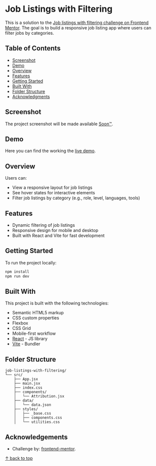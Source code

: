 # Job Listings with Filtering

This is a solution to the [Job listings with filtering challenge on Frontend Mentor](https://www.frontendmentor.io/challenges/job-listings-with-filtering-ivstIPCt). The goal is to build a responsive job listing app where users can filter jobs by categories.

## Table of Contents

- [Screenshot](#screenshot)
- [Demo](#demo)
- [Overview](#overview)
- [Features](#features)
- [Getting Started](#getting-started)
- [Built With](#built-with)
- [Folder Structure](#folder-structure)
- [Acknowledgments](#acknowledgements)

## Screenshot

The project screenshot will be made available [Soon™](https://wowwiki-archive.fandom.com/wiki/Soon).

## Demo

Here you can find the working the [live demo](https://furkanssarri-job-listings-with-filter.netlify.app/).

## Overview

Users can:

- View a responsive layout for job listings
- See hover states for interactive elements
- Filter job listings by category (e.g., role, level, languages, tools)

## Features

- Dynamic filtering of job listings
- Responsive design for mobile and desktop
- Built with React and Vite for fast development

## Getting Started

To run the project locally:

```sh
npm install
npm run dev
```

## Built With

This project is built with the following technologies:

- Semantic HTML5 markup
- CSS custom properties
- Flexbox
- CSS Grid
- Mobile-first workflow
- [React](https://reactjs.org/) - JS library
- [Vite](https://vite.dev/) - Bundler

## Folder Structure

```text
job-listings-with-filtering/
└── src/
    ├── App.jsx
    ├── main.jsx
    ├── index.css
    ├── components/
    │   └── Attribution.jsx
    ├── data/
    │   └── data.json
    ├── styles/
    │   ├── _base.css
    │   ├── components.css
    │   └── utilities.css
```

## Acknowledgements

- Challenge by: [frontend-mentor](https://www.frontendmentor.io/).

[↑ back to top](#job-listings-with-filtering)
